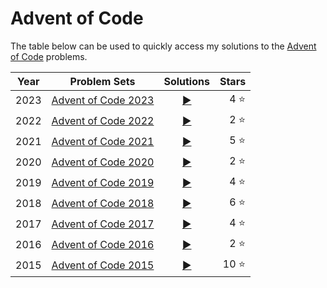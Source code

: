 # Advent of Code

The table below can be used to quickly access my solutions to the [Advent of Code](https://adventofcode.com/) problems.

| Year |                     Problem Sets                     |            Solutions            |      Stars |
|------|:----------------------------------------------------:|:-------------------------------:|-----------:|
| 2023 | [Advent of Code 2023](https://adventofcode.com/2023) | [:arrow_forward:](src/year2023) |   4 :star: |
| 2022 | [Advent of Code 2022](https://adventofcode.com/2022) | [:arrow_forward:](src/year2022) |   2 :star: |
| 2021 | [Advent of Code 2021](https://adventofcode.com/2021) | [:arrow_forward:](src/year2021) |   5 :star: |
| 2020 | [Advent of Code 2020](https://adventofcode.com/2020) | [:arrow_forward:](src/year2020) |   2 :star: |
| 2019 | [Advent of Code 2019](https://adventofcode.com/2019) | [:arrow_forward:](src/year2019) |   4 :star: |
| 2018 | [Advent of Code 2018](https://adventofcode.com/2018) | [:arrow_forward:](src/year2018) |   6 :star: |
| 2017 | [Advent of Code 2017](https://adventofcode.com/2017) | [:arrow_forward:](src/year2017) |   4 :star: |
| 2016 | [Advent of Code 2016](https://adventofcode.com/2016) | [:arrow_forward:](src/year2016) |   2 :star: |
| 2015 | [Advent of Code 2015](https://adventofcode.com/2015) | [:arrow_forward:](src/year2015) |  10 :star: |